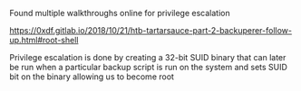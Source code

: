 Found multiple walkthroughs online for privilege escalation

https://0xdf.gitlab.io/2018/10/21/htb-tartarsauce-part-2-backuperer-follow-up.html#root-shell

Privilege escalation is done by creating a 32-bit SUID binary that can later be run when a particular backup script is run on the system and sets SUID bit on the binary allowing us to become root